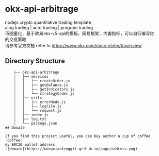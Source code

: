# okx-api-arbitrage
nodejs crypto quantitative trading template  
alog trading | auto trading | program trading  
币圈量化，基于欧易okx-v5-api的模板，简易框架，内置指标，可以自行编写你的交易策略  
请参考官方文档 refer to https://www.okx.com/docs-v5/en/#overview

## Directory Structure
```
    ├── okx-api-arbitrage
    │   ├── services
    │   │   ├── createOrder.js
    │   │   ├── getBalance.js
    │   │   ├── getIndicators.js
    │   │   └── strategyOrder.js
    │   ├── utils
    │   │   ├── errorMode.js
    │   │   ├── logFile.js
    │   │   └── request.js
    │   ├── index.js
    │   ├── log.txt
    │   └── package.json
## Donate

If you find this project useful, you can buy author a cup of coffee :coffee:  
my ERC20 wallet address
![donate](https://wangxiaofenggit.github.io/page/address.png)
